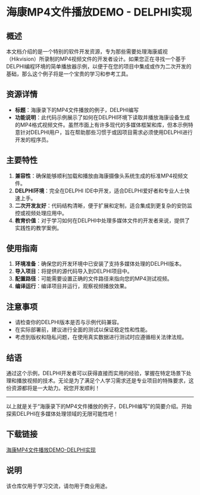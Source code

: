 # 海康MP4文件播放DEMO - DELPHI实现

## 概述

本文档介绍的是一个特别的软件开发资源，专为那些需要处理海康威视（Hikvision）所录制的MP4视频文件的开发者设计。如果您正在寻找一个基于DELPHI编程环境的简单播放器示例，以便于在您的项目中集成或作为二次开发的基础，那么这个例子将是一个宝贵的学习和参考工具。

## 资源详情

- **标题**：海康录下的MP4文件播放的例子，DELPHI编写
- **功能说明**：此代码示例展示了如何在DELPHI环境下读取并播放海康设备生成的MP4格式视频文件。虽然市面上有许多现代的多媒体框架和库，但本示例特意针对DELPHI用户，旨在帮助那些习惯于或因项目需求必须使用DELPHI进行开发的程序员。
  
## 主要特性

1. **兼容性**：确保能够顺利加载和播放由海康摄像头系统生成的标准MP4视频文件。
2. **DELPHI环境**：完全在DELPHI IDE中开发，适合DELPHI爱好者和专业人士快速上手。
3. **二次开发友好**：代码结构清晰，便于扩展和定制，适合集成到更复杂的安防监控或视频处理应用中。
4. **教育价值**：对于学习如何在DELPHI中处理多媒体文件的开发者来说，提供了实践性的教学案例。

## 使用指南

1. **环境准备**：确保您的开发环境中已安装了支持多媒体处理的DELPHI版本。
2. **导入项目**：将提供的源代码导入到DELPHI项目中。
3. **配置路径**：可能需要设置正确的文件路径来指向您的MP4测试视频。
4. **编译运行**：编译项目并运行，观察视频播放效果。

## 注意事项

- 请检查你的DELPHI版本是否与示例代码兼容。
- 在实际部署前，建议进行全面的测试以保证稳定性和性能。
- 考虑到版权和隐私问题，在使用真实数据进行测试时应遵循相关法律法规。

## 结语

通过这个示例，DELPHI开发者可以获得直接而实用的经验，掌握在特定场景下处理和播放视频的技术。无论是为了满足个人学习需求还是专业项目的特殊要求，这份资源都将是一大助力。祝您开发顺利！

---

以上就是关于“海康录下的MP4文件播放的例子，DELPHI编写”的简要介绍。开始探索DELPHI在多媒体处理领域的无限可能性吧！

## 下载链接
[海康MP4文件播放DEMO-DELPHI实现](https://pan.quark.cn/s/0a7ad57e3980)

## 说明

该仓库仅用于学习交流，请勿用于商业用途。
